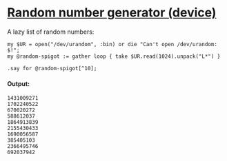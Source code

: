 [1]: http://rosettacode.org/wiki/Random_number_generator_(device)

# [Random number generator (device)][1]

A lazy list of random numbers:

```perl6
my $UR = open("/dev/urandom", :bin) or die "Can't open /dev/urandom: $!";
my @random-spigot := gather loop { take $UR.read(1024).unpack("L*") }
 
.say for @random-spigot[^10];
```

#### Output:
```
1431009271
1702240522
670020272
588612037
1864913839
2155430433
1690056587
385405103
2366495746
692037942
```